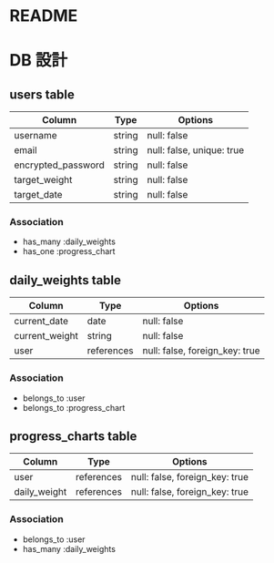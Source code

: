 # README
# DB 設計

## users table

| Column             | Type   | Options                   |
|--------------------|--------|---------------------------|
| username           | string | null: false               |
| email              | string | null: false, unique: true |
| encrypted_password | string | null: false               |
| target_weight      | string | null: false               |
| target_date        | string | null: false               |

### Association

- has_many :daily_weights
- has_one :progress_chart

## daily_weights table

| Column         | Type       | Options                        |
|----------------|------------|--------------------------------|
| current_date   | date       | null: false                    |
| current_weight | string     | null: false                    |
| user           | references | null: false, foreign_key: true |

### Association

- belongs_to :user
- belongs_to :progress_chart

## progress_charts table

| Column        | Type       | Options                        |
|---------------|------------|--------------------------------|
| user          | references | null: false, foreign_key: true |
| daily_weight  | references | null: false, foreign_key: true |
### Association

- belongs_to :user
- has_many :daily_weights
